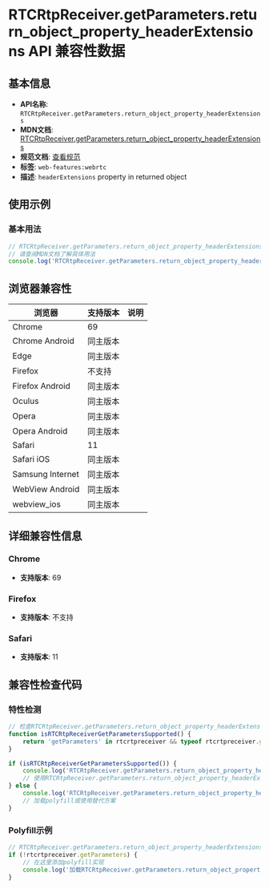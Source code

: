 # RTCRtpReceiver.getParameters.return_object_property_headerExtensions API 兼容性数据

## 基本信息

- **API名称**: `RTCRtpReceiver.getParameters.return_object_property_headerExtensions`
- **MDN文档**: [RTCRtpReceiver.getParameters.return_object_property_headerExtensions](https://developer.mozilla.org/docs/Web/API/RTCRtpReceiver/getParameters#headerextensions)
- **规范文档**: [查看规范](https://w3c.github.io/webrtc-pc/#dom-rtcrtpparameters-headerextensions)
- **标签**: `web-features:webrtc`
- **描述**: `headerExtensions` property in returned object

## 使用示例

### 基本用法

```javascript
// RTCRtpReceiver.getParameters.return_object_property_headerExtensions 使用示例
// 请查阅MDN文档了解具体用法
console.log('RTCRtpReceiver.getParameters.return_object_property_headerExtensions API');
```

## 浏览器兼容性

| 浏览器 | 支持版本 | 说明 |
|--------|----------|------|
| Chrome | 69 |  |
| Chrome Android | 同主版本 |  |
| Edge | 同主版本 |  |
| Firefox | 不支持 |  |
| Firefox Android | 同主版本 |  |
| Oculus | 同主版本 |  |
| Opera | 同主版本 |  |
| Opera Android | 同主版本 |  |
| Safari | 11 |  |
| Safari iOS | 同主版本 |  |
| Samsung Internet | 同主版本 |  |
| WebView Android | 同主版本 |  |
| webview_ios | 同主版本 |  |

## 详细兼容性信息

### Chrome

- **支持版本**: 69

### Firefox

- **支持版本**: 不支持

### Safari

- **支持版本**: 11

## 兼容性检查代码

### 特性检测

```javascript
// 检查RTCRtpReceiver.getParameters.return_object_property_headerExtensions是否支持
function isRTCRtpReceiverGetParametersSupported() {
    return 'getParameters' in rtcrtpreceiver && typeof rtcrtpreceiver.getParameters === 'function';
}

if (isRTCRtpReceiverGetParametersSupported()) {
    console.log('RTCRtpReceiver.getParameters.return_object_property_headerExtensions 支持');
    // 使用RTCRtpReceiver.getParameters.return_object_property_headerExtensions
} else {
    console.log('RTCRtpReceiver.getParameters.return_object_property_headerExtensions 不支持，需要polyfill');
    // 加载polyfill或使用替代方案
}
```

### Polyfill示例

```javascript
// RTCRtpReceiver.getParameters.return_object_property_headerExtensions polyfill
if (!rtcrtpreceiver.getParameters) {
    // 在这里添加polyfill实现
    console.log('加载RTCRtpReceiver.getParameters.return_object_property_headerExtensions polyfill');
}
```


